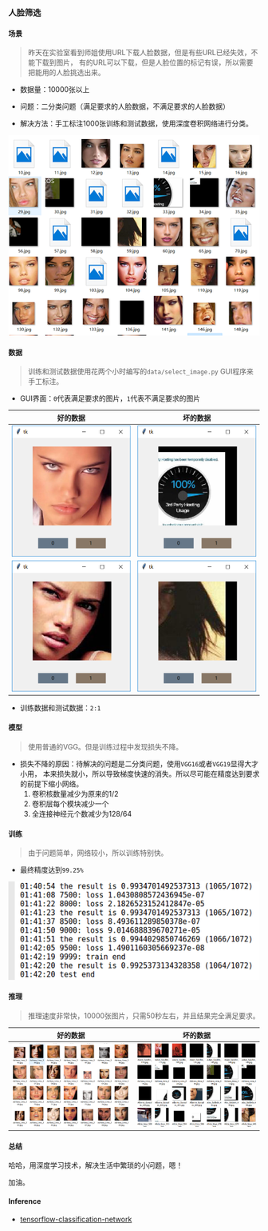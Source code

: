 ### 人脸筛选


#### 场景

> 昨天在实验室看到师姐使用URL下载人脸数据，但是有些URL已经失效，不能下载到图片，
有的URL可以下载，但是人脸位置的标记有误，所以需要把能用的人脸挑选出来。

* 数据量：10000张以上

* 问题：二分类问题（满足要求的人脸数据，不满足要求的人脸数据）

* 解决方法：手工标注1000张训练和测试数据，使用深度卷积网络进行分类。

![image](readme/image_show.png)


#### 数据

> 训练和测试数据使用花两个小时编写的`data/select_image.py` GUI程序来手工标注。

* GUI界面：`0`代表满足要求的图片，`1`代表不满足要求的图片

| 好的数据 | 坏的数据 |
| --- | --- |
| ![1](readme/select_image.png) | ![3](readme/select_image3.png) |
| ![2](readme/select_image2.png) | ![4](readme/select_image4.png) |


* 训练数据和测试数据：`2:1`


#### 模型

> 使用普通的VGG。但是训练过程中发现损失不降。

* 损失不降的原因：待解决的问题是二分类问题，使用`VGG16`或者`VGG19`显得大才小用，
本来损失就小，所以导致梯度快速的消失。所以尽可能在精度达到要求的前提下缩小网络。
    1. 卷积核数量减少为原来的1/2
    2. 卷积层每个模块减少一个
    3. 全连接神经元个数减少为128/64


#### 训练

> 由于问题简单，网络较小，所以训练特别快。

* 最终精度达到`99.25%`

![result](readme/test_result.png)


#### 推理

> 推理速度非常快，10000张图片，只需50秒左右，并且结果完全满足要求。


| 好的数据 | 坏的数据 |
| --- | --- |
| ![0](readme/image_result_ok.png) | ![1](readme/image_result_error.png) |


#### 总结

哈哈，用深度学习技术，解决生活中繁琐的小问题，嗯！

加油。


#### Inference

* [tensorflow-classification-network](https://github.com/alisure-ml/tensorflow-classification-network)

